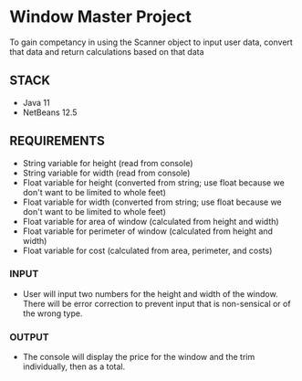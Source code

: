 # Window Master Project

To gain competancy in using the Scanner object to input user data, convert that data and return calculations based on that data

## STACK
- Java 11
- NetBeans 12.5

## REQUIREMENTS

- String variable for height (read from console)
- String variable for width (read from console)
- Float variable for height (converted from string; use float because we don't want to be limited to whole feet)
- Float variable for width (converted from string; use float because we don't want to be limited to whole feet)
- Float variable for area of window (calculated from height and width)
- Float variable for perimeter of window (calculated from height and width)
- Float variable for cost (calculated from area, perimeter, and costs)

### INPUT
- User will input two numbers for the height and width of the window. There will be error correction to prevent input that is non-sensical or of the wrong type.

### OUTPUT
- The console will display the price for the window and the trim individually, then as a total.